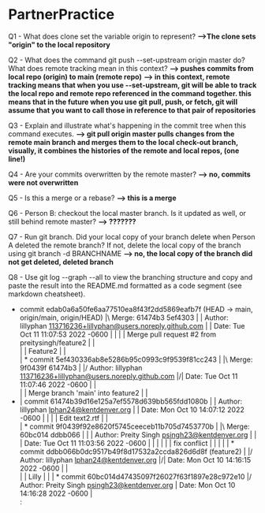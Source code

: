# PartnerPractice

Q1 - What does clone set the variable origin to represent?
**-->The clone sets "origin" to the local repository**

Q2 - What does the command git push --set-upstream origin master do? What does remote tracking mean in this context?
**--> pushes commits from local repo (origin) to main (remote repo)**
**--> in this context, remote tracking means that when you use --set-upstream, git will be able to track the local repo and remote repo referenced in the command together. this means that in the future when you use git pull, push, or fetch, git will assume that you want to call those in reference to that pair of repositories**

Q3 - Explain and illustrate what's happening in the commit tree when this command executes.
**--> git pull origin master pulls changes from the remote main branch and merges them to the local check-out branch, visually, it combines the histories of the remote and local repos, (one line!)**

Q4 - Are your commits overwritten by the remote master?
**--> no, commits were not overwritten**

Q5 - Is this a merge or a rebase?
**--> this is a merge**

Q6 - Person B: checkout the local master branch. Is it updated as well, or still behind remote master?
**--> ???????**

Q7 - Run git branch. Did your local copy of your branch delete when Person A deleted the remote branch? If not, delete the local copy of the branch using git branch -d BRANCHNAME
**--> no, the local copy of the branch did not get deleted, deleted branch**

Q8 - Use git log --graph --all to view the branching structure and copy and paste the result into the README.md formatted as a code segment (see markdown cheatsheet).

*   commit edab0a6a50fe6aa77510ea8f43f2dd5869eafb7f (HEAD -> main, origin/main, origin/HEAD)
|\  Merge: 61474b3 5ef4303
| | Author: lillyphan <113716236+lillyphan@users.noreply.github.com>
| | Date:   Tue Oct 11 11:07:53 2022 -0600
| |
| |     Merge pull request #2 from preitysingh/feature2
| |     
| |     Feature2
| |   
| *   commit 5ef430336ab8e5286b95c0993c9f9539f81cc243
| |\  Merge: 9f0439f 61474b3
| |/  Author: lillyphan <113716236+lillyphan@users.noreply.github.com>
|/|   Date:   Tue Oct 11 11:07:46 2022 -0600
| |   
| |       Merge branch 'main' into feature2
| |
* | commit 61474b39d16e125a7ef5578d639bb565fdd1080b
| | Author: lillyphan <lphan24@kentdenver.org>
| | Date:   Mon Oct 10 14:07:12 2022 -0600
| |
| |     Edit text2.rtf
| |   
| *   commit 9f0439f92e8620f5745ceeceb11b705d7453770b
| |\  Merge: 60bc014 ddbb066
| | | Author: Preity Singh <psingh23@kentdenver.org>
| | | Date:   Tue Oct 11 11:03:56 2022 -0600
| | |
| | |     fix conflict
| | |
| | * commit ddbb066b0dc9517b49f8d17532a2ccda826d6d8f (feature2)
| |/  Author: lillyphan <lphan24@kentdenver.org>
|/|   Date:   Mon Oct 10 14:16:15 2022 -0600
| |   
| |       Lilly
| |
| * commit 60bc014d47435097f26027f63f1897e28c972e10
|/  Author: Preity Singh <psingh23@kentdenver.org>
|   Date:   Mon Oct 10 14:16:28 2022 -0600
|   
:

